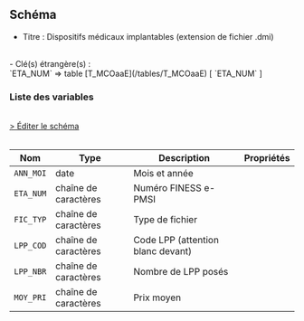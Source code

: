 ## Schéma

- Titre : Dispositifs médicaux implantables (extension de fichier .dmi)
<br />
- Clé(s) étrangère(s) : <br />
`ETA_NUM` => table [T_MCOaaE](/tables/T_MCOaaE) [ `ETA_NUM` ]<br />

### Liste des variables
<br />
<div>
    <a href="https://gitlab.com/healthdatahub/schema-snds/edit/master/schemas/PMSI%20MCO/T_SUPaaDMI.json"  
    arget="_blank" rel="noopener noreferrer">> Éditer le schéma</a>
    <OutboundLink />
</div>
<br />

Nom|Type|Description|Propriétés
-|-|-|-
`ANN_MOI`|date|Mois et année||
`ETA_NUM`|chaîne de caractères|Numéro FINESS e-PMSI||
`FIC_TYP`|chaîne de caractères|Type de fichier||
`LPP_COD`|chaîne de caractères|Code LPP (attention blanc devant)||
`LPP_NBR`|chaîne de caractères|Nombre de LPP posés||
`MOY_PRI`|chaîne de caractères|Prix moyen||

